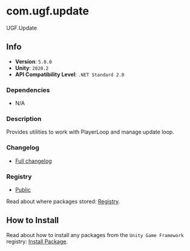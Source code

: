 # com.ugf.update

UGF.Update

## Info

- **Version**: `5.0.0`
- **Unity**: `2020.2`
- **API Compatibility Level**: `.NET Standard 2.0`

### Dependencies

- N/A


### Description

Provides utilities to work with PlayerLoop and manage update loop.

### Changelog

- [Full changelog](changelog.md)

### Registry

- [Public](https://bintray.com/unity-game-framework/public)

Read about where packages stored: [Registry](https://github.com/unity-game-framework/organization/blob/master/docs/registry.md).

## How to Install

Read about how to install any packages from the `Unity Game Framework` registry: [Install Package](https://github.com/unity-game-framework/organization/blob/master/docs/install-packages.md).
